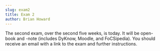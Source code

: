 ```yaml
---
slug: exam2
title: Exam 2
author: Brian Howard
---
```


The second exam, over the second five weeks, is today. It will be open-book and -note (includes DyKnow, Moodle, and FoCSipedia). You should receive an email with a link to the exam and further instructions.
